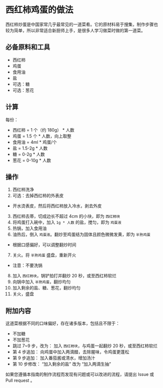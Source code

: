 # 西红柿鸡蛋的做法

西红柿炒蛋是中国家常几乎最常见的一道菜肴。它的原材料易于搜集，制作步骤也较为简单，所以非常适合新厨师上手，是很多人学习做菜时做的第一道菜。

## 必备原料和工具

* 西红柿
* 鸡蛋
* 食用油
* 盐
* 可选：糖
* 可选：葱花

## 计算

每份：

* 西红柿 = 1 个（约 180g） * 人数
* 鸡蛋 = 1.5 个 * 人数，向上取整
* 食用油 = 4ml * 鸡蛋/个
* 盐 = 1.5-2g * 人数
* 糖 = 0-2g * 人数
* 葱花 = 0-10g * 人数

## 操作

1. 西红柿洗净
2. 可选：去掉西红柿的外表皮
  - 开水烫表皮，然后将西红柿放入冷水，剥去外皮
3. 西红柿去蒂，切成边长不超过 4cm 的小块，即为 `西红柿块`
4. 将鸡蛋打入碗中，加入 `1g * 人数` 的盐，搅匀，即为 `鸡蛋液`
5. 热锅，加入食用油
6. 油热后，倒入 `鸡蛋液`。翻炒至鸡蛋结为固体且颜色微微发黄，即为 `半熟鸡蛋`
  - 根据口感偏好，可以调整翻炒时间
7. 关火。将 `半熟鸡蛋` 盛盘，重新开火
  - 注意：不要洗锅
8. 加入 `西红柿块`，锅铲拍打并翻炒 20 秒，或至西红柿软烂
9. 向锅中加入 `半熟鸡蛋`，翻炒均匀
10. 加入剩余的盐、糖、葱花，翻炒均匀
11. 关火，盛盘

## 附加内容

这道菜根据不同的口味偏好，存在诸多版本，包括且不限于：

* 不加糖
* 不加葱花
* 跳过 7~9 步，改为：
    加入 `西红柿块`，与鸡蛋一起翻炒 20 秒，或至西红柿软烂
* 第 4 步追加：
    向鸡蛋中加入两滴醋，去除腥味，令鸡蛋更蓬松
* 第 9 步追加：
    加入番茄酱或清水，增加汤汁
* 第 10 步修改：
    “加入剩余的盐” 改为 “加入两滴生抽”

如果您遵循本指南的制作流程而发现有问题或可以改进的流程，请提出 Issue 或 Pull request 。
